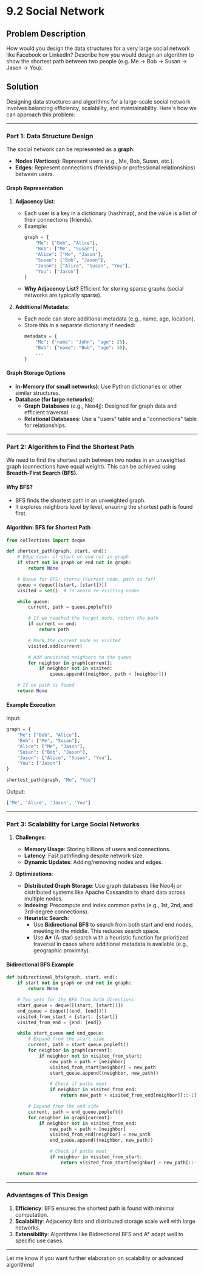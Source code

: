 # 9.2 Social Network

## Problem Description
How would you design the data structures for a very large social network like Facebook or LinkedIn? Describe how you would design an algorithm to show the shortest path between two people (e.g. Me → Bob → Susan → Jason → You).

## Solution

Designing data structures and algorithms for a large-scale social network involves balancing efficiency, scalability, and maintainability. Here's how we can approach this problem:

---

### **Part 1: Data Structure Design**

The social network can be represented as a **graph**:
- **Nodes (Vertices)**: Represent users (e.g., Me, Bob, Susan, etc.).
- **Edges**: Represent connections (friendship or professional relationships) between users.

#### **Graph Representation**
1. **Adjacency List**:
   - Each user is a key in a dictionary (hashmap), and the value is a list of their connections (friends).
   - Example:
     ```python
     graph = {
         "Me": ["Bob", "Alice"],
         "Bob": ["Me", "Susan"],
         "Alice": ["Me", "Jason"],
         "Susan": ["Bob", "Jason"],
         "Jason": ["Alice", "Susan", "You"],
         "You": ["Jason"]
     }
     ```
   - **Why Adjacency List?** Efficient for storing sparse graphs (social networks are typically sparse).

2. **Additional Metadata**:
   - Each node can store additional metadata (e.g., name, age, location).
   - Store this in a separate dictionary if needed:
     ```python
     metadata = {
         "Me": {"name": "John", "age": 25},
         "Bob": {"name": "Bob", "age": 30},
         ...
     }
     ```

#### **Graph Storage Options**
- **In-Memory (for small networks)**: Use Python dictionaries or other similar structures.
- **Database (for large networks)**:
  - **Graph Databases** (e.g., Neo4j): Designed for graph data and efficient traversal.
  - **Relational Databases**: Use a "users" table and a "connections" table for relationships.

---

### **Part 2: Algorithm to Find the Shortest Path**

We need to find the shortest path between two nodes in an unweighted graph (connections have equal weight). This can be achieved using **Breadth-First Search (BFS)**.

#### **Why BFS?**
- BFS finds the shortest path in an unweighted graph.
- It explores neighbors level by level, ensuring the shortest path is found first.

#### **Algorithm: BFS for Shortest Path**
```python
from collections import deque

def shortest_path(graph, start, end):
    # Edge case: if start or end not in graph
    if start not in graph or end not in graph:
        return None

    # Queue for BFS: stores (current node, path so far)
    queue = deque([(start, [start])])
    visited = set()  # To avoid re-visiting nodes

    while queue:
        current, path = queue.popleft()

        # If we reached the target node, return the path
        if current == end:
            return path

        # Mark the current node as visited
        visited.add(current)

        # Add unvisited neighbors to the queue
        for neighbor in graph[current]:
            if neighbor not in visited:
                queue.append((neighbor, path + [neighbor]))

    # If no path is found
    return None
```

#### **Example Execution**
Input:
```python
graph = {
    "Me": ["Bob", "Alice"],
    "Bob": ["Me", "Susan"],
    "Alice": ["Me", "Jason"],
    "Susan": ["Bob", "Jason"],
    "Jason": ["Alice", "Susan", "You"],
    "You": ["Jason"]
}

shortest_path(graph, "Me", "You")
```

Output:
```python
['Me', 'Alice', 'Jason', 'You']
```

---

### **Part 3: Scalability for Large Social Networks**

1. **Challenges**:
   - **Memory Usage**: Storing billions of users and connections.
   - **Latency**: Fast pathfinding despite network size.
   - **Dynamic Updates**: Adding/removing nodes and edges.

2. **Optimizations**:
   - **Distributed Graph Storage**: Use graph databases like Neo4j or distributed systems like Apache Cassandra to shard data across multiple nodes.
   - **Indexing**: Precompute and index common paths (e.g., 1st, 2nd, and 3rd-degree connections).
   - **Heuristic Search**:
     - Use **Bidirectional BFS** to search from both start and end nodes, meeting in the middle. This reduces search space.
     - Use **A\*** (A-star) search with a heuristic function for prioritized traversal in cases where additional metadata is available (e.g., geographic proximity).

#### **Bidirectional BFS Example**
```python
def bidirectional_bfs(graph, start, end):
    if start not in graph or end not in graph:
        return None

    # Two sets for the BFS from both directions
    start_queue = deque([(start, [start])])
    end_queue = deque([(end, [end])])
    visited_from_start = {start: [start]}
    visited_from_end = {end: [end]}

    while start_queue and end_queue:
        # Expand from the start side
        current, path = start_queue.popleft()
        for neighbor in graph[current]:
            if neighbor not in visited_from_start:
                new_path = path + [neighbor]
                visited_from_start[neighbor] = new_path
                start_queue.append((neighbor, new_path))

                # Check if paths meet
                if neighbor in visited_from_end:
                    return new_path + visited_from_end[neighbor][::-1][1:]

        # Expand from the end side
        current, path = end_queue.popleft()
        for neighbor in graph[current]:
            if neighbor not in visited_from_end:
                new_path = path + [neighbor]
                visited_from_end[neighbor] = new_path
                end_queue.append((neighbor, new_path))

                # Check if paths meet
                if neighbor in visited_from_start:
                    return visited_from_start[neighbor] + new_path[::-1][1:]

    return None
```

---

### **Advantages of This Design**
1. **Efficiency**: BFS ensures the shortest path is found with minimal computation.
2. **Scalability**: Adjacency lists and distributed storage scale well with large networks.
3. **Extensibility**: Algorithms like Bidirectional BFS and A\* adapt well to specific use cases.

---

Let me know if you want further elaboration on scalability or advanced algorithms!
